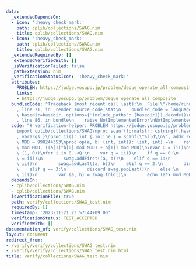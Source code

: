 ```yaml
---
data:
  _extendedDependsOn:
  - icon: ':heavy_check_mark:'
    path: cplib/collections/SWAG.nim
    title: cplib/collections/SWAG.nim
  - icon: ':heavy_check_mark:'
    path: cplib/collections/SWAG.nim
    title: cplib/collections/SWAG.nim
  _extendedRequiredBy: []
  _extendedVerifiedWith: []
  _isVerificationFailed: false
  _pathExtension: nim
  _verificationStatusIcon: ':heavy_check_mark:'
  attributes:
    PROBLEM: https://judge.yosupo.jp/problem/deque_operate_all_composite
    links:
    - https://judge.yosupo.jp/problem/deque_operate_all_composite
  bundledCode: "Traceback (most recent call last):\n  File \"/home/runner/.local/lib/python3.10/site-packages/onlinejudge_verify/documentation/build.py\"\
    , line 71, in _render_source_code_stat\n    bundled_code = language.bundle(stat.path,\
    \ basedir=basedir, options={'include_paths': [basedir]}).decode()\n  File \"/home/runner/.local/lib/python3.10/site-packages/onlinejudge_verify/languages/nim.py\"\
    , line 86, in bundle\n    raise NotImplementedError\nNotImplementedError\n"
  code: "# verification-helper: PROBLEM https://judge.yosupo.jp/problem/deque_operate_all_composite\n\
    import cplib/collections/SWAG\nproc scanf(formatstr: cstring){.header: \"<stdio.h>\"\
    , varargs.}\nproc ii(): int {.inline.} = scanf(\"%lld\\n\", addr result)\nconst\
    \ MOD = 998244353\nproc op(a, b: (int, int)): (int, int) =\n    return ((a[0]*b[0])\
    \ mod MOD, ((a[1]*b[0] mod MOD) + b[1]) mod MOD)\n\nvar Q = ii()\nvar swag = initSWAG(op,\
    \ (1, 0))\nfor i in 0..<Q:\n    var q = ii()\n    if q == 0:\n        var a, b\
    \ = ii()\n        swag.addFirst((a, b))\n    elif q == 1:\n        var a, b =\
    \ ii()\n        swag.addLast((a, b))\n    elif q == 2:\n        discard swag.popFirst()\n\
    \    elif q == 3:\n        discard swag.popLast()\n    else:\n        var x =\
    \ ii()\n        var (a, b) = swag.fold()\n        echo (a*x mod MOD + b) mod MOD\n"
  dependsOn:
  - cplib/collections/SWAG.nim
  - cplib/collections/SWAG.nim
  isVerificationFile: true
  path: verify/collections/SWAG_test.nim
  requiredBy: []
  timestamp: '2023-11-21 23:57:44+09:00'
  verificationStatus: TEST_ACCEPTED
  verifiedWith: []
documentation_of: verify/collections/SWAG_test.nim
layout: document
redirect_from:
- /verify/verify/collections/SWAG_test.nim
- /verify/verify/collections/SWAG_test.nim.html
title: verify/collections/SWAG_test.nim
---
```

